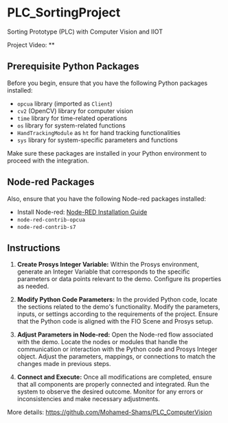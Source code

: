 # PLC_SortingProject
Sorting Prototype (PLC) with Computer Vision and IIOT

Project Video: **

## Prerequisite Python Packages

Before you begin, ensure that you have the following Python packages installed:

- `opcua` library (imported as `Client`)
- `cv2` (OpenCV) library for computer vision
- `time` library for time-related operations
- `os` library for system-related functions
- `HandTrackingModule` as `ht` for hand tracking functionalities
- `sys` library for system-specific parameters and functions

Make sure these packages are installed in your Python environment to proceed with the integration.

## Node-red Packages

Also, ensure that you have the following Node-red packages installed:

- Install Node-red: [Node-RED Installation Guide](https://nodered.org/docs/getting-started/windows)
- `node-red-contrib-opcua`
- `node-red-contrib-s7`

## Instructions

1. **Create Prosys Integer Variable:**
   Within the Prosys environment, generate an Integer Variable that corresponds to the specific parameters or data points relevant to the demo. Configure its properties as needed.

2. **Modify Python Code Parameters:**
   In the provided Python code, locate the sections related to the demo's functionality. Modify the parameters, inputs, or settings according to the requirements of the project. Ensure that the Python code is aligned with the FIO Scene and Prosys setup.

3. **Adjust Parameters in Node-red:**
   Open the Node-red flow associated with the demo. Locate the nodes or modules that handle the communication or interaction with the Python code and Prosys Integer object. Adjust the parameters, mappings, or connections to match the changes made in previous steps.

4. **Connect and Execute:**
   Once all modifications are completed, ensure that all components are properly connected and integrated. Run the system to observe the desired outcome. Monitor for any errors or inconsistencies and make necessary adjustments.

More details: https://github.com/Mohamed-Shams/PLC_ComputerVision
